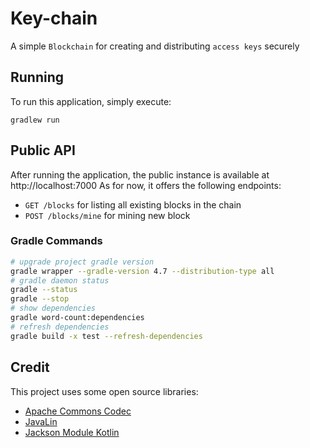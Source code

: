 Key-chain
=========
A simple `Blockchain` for creating and distributing `access keys` securely 

 
## Running

To run this application, simply execute:

```shell
gradlew run
```

## Public API

After running the application, the public instance is available at http://localhost:7000
As for now, it offers the following endpoints:
* `GET /blocks` for listing all existing blocks in the chain
* `POST /blocks/mine` for mining new block


### Gradle Commands
```bash
# upgrade project gradle version
gradle wrapper --gradle-version 4.7 --distribution-type all
# gradle daemon status 
gradle --status
gradle --stop
# show dependencies
gradle word-count:dependencies
# refresh dependencies
gradle build -x test --refresh-dependencies 
```

## Credit

This project uses some open source libraries:
* [Apache Commons Codec](https://github.com/apache/commons-codec)
* [JavaLin](https://javalin.io/)
* [Jackson Module Kotlin](https://github.com/FasterXML/jackson-module-kotlin)
